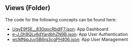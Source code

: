 ## Views \(Folder\)

The code for the following concepts can be found here: 

- [UqvE9fSE\_\_830qocRbdlF7.json](UqvE9fSE__830qocRbdlF7.json): App Dashboard
- [e\-J\_0h9QLv8dYardbhZN9B.json](e-J_0h9QLv8dYardbhZN9B.json): App User Authentication
- [wcMNjpJuv5B6rq3cgPH406.json](wcMNjpJuv5B6rq3cgPH406.json): App User Management
